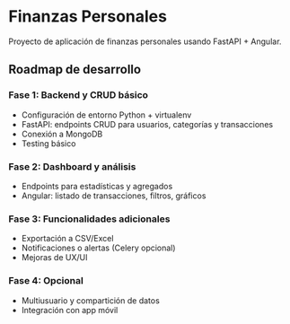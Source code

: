 # Finanzas Personales

Proyecto de aplicación de finanzas personales usando FastAPI + Angular.

## Roadmap de desarrollo

### Fase 1: Backend y CRUD básico
- Configuración de entorno Python + virtualenv
- FastAPI: endpoints CRUD para usuarios, categorías y transacciones
- Conexión a MongoDB
- Testing básico

### Fase 2: Dashboard y análisis
- Endpoints para estadísticas y agregados
- Angular: listado de transacciones, filtros, gráficos

### Fase 3: Funcionalidades adicionales
- Exportación a CSV/Excel
- Notificaciones o alertas (Celery opcional)
- Mejoras de UX/UI

### Fase 4: Opcional
- Multiusuario y compartición de datos
- Integración con app móvil
